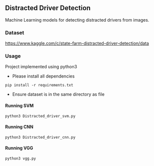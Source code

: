 ## Distracted Driver Detection

Machine Learning models for detecting distracted drivers from images. 

### Dataset
https://www.kaggle.com/c/state-farm-distracted-driver-detection/data

### Usage

Project implemented using python3

- Please install all dependencies
```
pip install -r requirements.txt
```
- Ensure dataset is in the same directory as file

#### Running SVM

```
python3 Distracted_driver_svm.py
```

#### Running CNN

```
python3 Distracted_driver_cnn.py
```

#### Running VGG

```
python3 vgg.py
```
